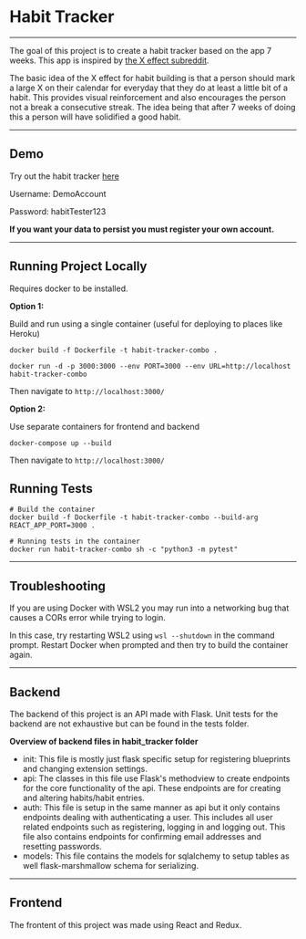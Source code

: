 # Habit Tracker

---

The goal of this project is to create a habit tracker based on the app 7 weeks. This app is inspired by [the X effect subreddit](https://www.reddit.com/r/theXeffect/).



The basic idea of the X effect for habit building is that a person should mark a large X on their calendar for everyday that they do at least a little bit of a habit. This provides visual reinforcement and also encourages the person not a break a consecutive streak. The idea being that after 7 weeks of doing this a person will have solidified a good habit.

---

## Demo

Try out the habit tracker [here](https://rocky-crag-37682.herokuapp.com/)

Username: DemoAccount

Password: habitTester123

**If you want your data to persist you must register your own account.**

---

## Running Project Locally

Requires docker to be installed.

**Option 1:**


Build and run using a single container (useful for deploying to places like Heroku)
```
docker build -f Dockerfile -t habit-tracker-combo .

docker run -d -p 3000:3000 --env PORT=3000 --env URL=http://localhost habit-tracker-combo
```
Then navigate to `http://localhost:3000/`

**Option 2:**


Use separate containers for frontend and backend
```
docker-compose up --build
```
Then navigate to `http://localhost:3000/`

## Running Tests

```
# Build the container
docker build -f Dockerfile -t habit-tracker-combo --build-arg REACT_APP_PORT=3000 .

# Running tests in the container
docker run habit-tracker-combo sh -c "python3 -m pytest"
```
---
## Troubleshooting
If you are using Docker with WSL2 you may run into a networking bug that causes a CORs error while trying to login.

In this case, try restarting WSL2 using `wsl --shutdown` in the command prompt. Restart Docker when prompted and then try to build the container again.

---


## Backend

The backend of this project is an API made with Flask. Unit tests for the backend are not exhaustive but can be found in the tests folder.

**Overview of backend files in habit_tracker folder**

* init: This file is mostly just flask specific setup for registering blueprints and changing extension settings.
* api: The classes in this file use Flask's methodview to create endpoints for the core functionality of the api. These endpoints are for creating and altering habits/habit entries.
* auth: This file is setup in the same manner as api but it only contains endpoints dealing with authenticating a user. This includes all user related endpoints such as registering, logging in and logging out. This file also contains endpoints for confirming email addresses and resetting passwords.
* models: This file contains the models for sqlalchemy to setup tables as well flask-marshmallow schema for serializing. 


---

## Frontend

The frontent of this project was made using React and Redux.

